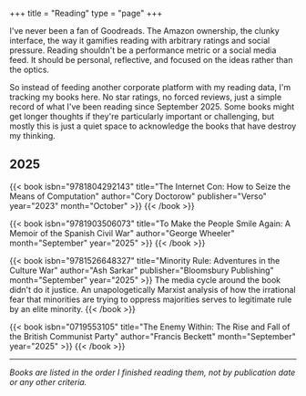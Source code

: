 +++
title = "Reading"
type = "page"
+++

I've never been a fan of Goodreads. The Amazon ownership, the clunky interface, the way it gamifies reading with arbitrary ratings and social pressure. Reading shouldn't be a performance metric or a social media feed. It should be personal, reflective, and focused on the ideas rather than the optics.

So instead of feeding another corporate platform with my reading data, I'm tracking my books here. No star ratings, no forced reviews, just a simple record of what I've been reading since September 2025. Some books might get longer thoughts if they're particularly important or challenging, but mostly this is just a quiet space to acknowledge the books that have destroy my thinking.

## 2025

<div class="book-grid">

{{< book isbn="9781804292143" title="The Internet Con: How to Seize the Means of Computation" author="Cory Doctorow" publisher="Verso" year="2023" month="October" >}}
{{< /book >}}

{{< book isbn="9781903506073" title="To Make the People Smile Again: A Memoir of the Spanish Civil War" author="George Wheeler" month="September" year="2025" >}}
{{< /book >}}

{{< book isbn="9781526648327" title="Minority Rule: Adventures in the Culture War" author="Ash Sarkar" publisher="Bloomsbury Publishing" month="September" year="2025" >}}
The media cycle around the book didn't do it justice. An unapologetically Marxist analysis of how the irrational fear that minorities are trying to oppress majorities serves to legitimate rule by an elite minority.
{{< /book >}}

{{< book isbn="0719553105" title="The Enemy Within: The Rise and Fall of the British Communist Party" author="Francis Beckett" month="September" year="2025" >}}
{{< /book >}}

</div>

---

*Books are listed in the order I finished reading them, not by publication date or any other criteria.*

